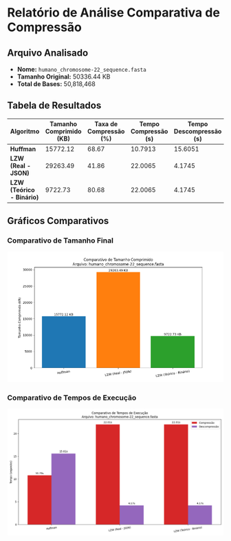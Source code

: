 # Relatório de Análise Comparativa de Compressão

## Arquivo Analisado
- **Nome:** `humano_chromosome-22_sequence.fasta`
- **Tamanho Original:** 50336.44 KB
- **Total de Bases:** 50,818,468

## Tabela de Resultados

| Algoritmo | Tamanho Comprimido (KB) | Taxa de Compressão (%) | Tempo Compressão (s) | Tempo Descompressão (s) |
|---|---|---|---|---|
| **Huffman** | 15772.12 | 68.67 | 10.7913 | 15.6051 |
| **LZW (Real - JSON)** | 29263.49 | 41.86 | 22.0065 | 4.1745 |
| **LZW (Teórico - Binário)** | 9722.73 | 80.68 | 22.0065 | 4.1745 |

## Gráficos Comparativos

### Comparativo de Tamanho Final
![Comparativo de Tamanho](humano_chromosome-22_sequence_comparativo_tamanho.png)

### Comparativo de Tempos de Execução
![Comparativo de Tempo](humano_chromosome-22_sequence_comparativo_tempo.png)
